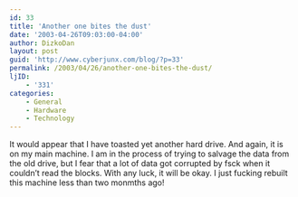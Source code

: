 ```yaml
---
id: 33
title: 'Another one bites the dust'
date: '2003-04-26T09:03:00-04:00'
author: DizkoDan
layout: post
guid: 'http://www.cyberjunx.com/blog/?p=33'
permalink: /2003/04/26/another-one-bites-the-dust/
ljID:
    - '331'
categories:
    - General
    - Hardware
    - Technology
---
```


It would appear that I have toasted yet another hard drive. And again, it is on my main machine. I am in the process of trying to salvage the data from the old drive, but I fear that a lot of data got corrupted by fsck when it couldn’t read the blocks. With any luck, it will be okay. I just fucking rebuilt this machine less than two monmths ago!